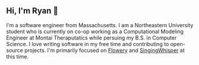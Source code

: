 ## Hi, I'm Ryan 👋

I'm a software engineer from Massachusetts. I am a Northeastern University student who is currently on co-op working as a Computational Modeling Engineer at Montai Theraputatics while persuing my B.S. in Computer Science. I love writing software in my free time and contributing to open-source projects. I'm primarily focused on [Flowery](https://flowery.pw) and [SingingWhisper](https://github.com/Ryan5453/singingwhisper) at this time.
